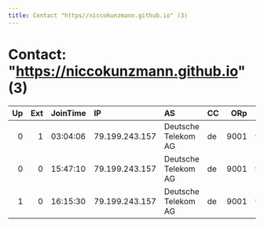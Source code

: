 ```yaml
---
title: Contact "https//niccokunzmann.github.io" (3)
---
```


# Contact: "https://niccokunzmann.github.io" (3)

|   Up |   Ext | JoinTime   | IP             | AS                  | CC   |   ORp |   Dirp | OS    | Version   | Nickname      |   eFamMembers |
|-----:|------:|:-----------|:---------------|:--------------------|:-----|------:|-------:|:------|:----------|:--------------|--------------:|
|    0 |     1 | 03:04:06   | 79.199.243.157 | Deutsche Telekom AG | de   |  9001 |   9030 | Linux | 0.3.1.8   | niccokunzmann |             1 |
|    0 |     0 | 15:47:10   | 79.199.243.157 | Deutsche Telekom AG | de   |  9001 |   9030 | Linux | 0.3.1.8   | niccokunzmann |             1 |
|    1 |     0 | 16:15:30   | 79.199.243.157 | Deutsche Telekom AG | de   |  9001 |   9030 | Linux | 0.3.1.8   | niccokunzmann |             1 |
